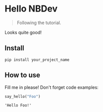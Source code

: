 # Hello NBDev
> Following the tutorial.


Looks quite good!

## Install

`pip install your_project_name`

## How to use

Fill me in please! Don't forget code examples:

```python
say_hello("Foo")
```




    'Hello Foo!'


